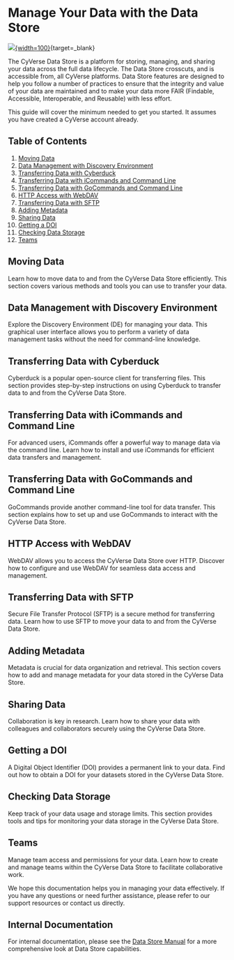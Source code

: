 # Manage Your Data with the Data Store

[data]: ../assets/ds/datastore_plchldr.png

[![][data]{width=100}](https://cyverse.org/data-store){target=_blank}

The CyVerse Data Store is a platform for storing, managing, and sharing your data across the full data lifecycle. The Data Store crosscuts, and is accessible from, all CyVerse platforms. Data Store features are designed to help you follow a number of practices to ensure that the integrity and value of your data are maintained and to make your data more FAIR (Findable, Accessible, Interoperable, and Reusable) with less effort. 

This guide will cover the minimum needed to get you started. It assumes you have created a CyVerse account already. 

## Table of Contents

1. [Moving Data](move_data)
2. [Data Management with Discovery Environment](manage_data)
3. [Transferring Data with Cyberduck](cyberduck)
4. [Transferring Data with iCommands and Command Line](icommands)
5. [Transferring Data with GoCommands and Command Line](gocommands)
6. [HTTP Access with WebDAV](webdav)
7. [Transferring Data with SFTP](sftp)
8. [Adding Metadata](metadata)
9. [Sharing Data](share)
10. [Getting a DOI](doi)
11. [Checking Data Storage](check_data)
12. [Teams](teams)

## Moving Data

Learn how to move data to and from the CyVerse Data Store efficiently. This section covers various methods and tools you can use to transfer your data.

## Data Management with Discovery Environment

Explore the Discovery Environment (DE) for managing your data. This graphical user interface allows you to perform a variety of data management tasks without the need for command-line knowledge.

## Transferring Data with Cyberduck

Cyberduck is a popular open-source client for transferring files. This section provides step-by-step instructions on using Cyberduck to transfer data to and from the CyVerse Data Store.

## Transferring Data with iCommands and Command Line

For advanced users, iCommands offer a powerful way to manage data via the command line. Learn how to install and use iCommands for efficient data transfers and management.

## Transferring Data with GoCommands and Command Line

GoCommands provide another command-line tool for data transfer. This section explains how to set up and use GoCommands to interact with the CyVerse Data Store.

## HTTP Access with WebDAV

WebDAV allows you to access the CyVerse Data Store over HTTP. Discover how to configure and use WebDAV for seamless data access and management.

## Transferring Data with SFTP

Secure File Transfer Protocol (SFTP) is a secure method for transferring data. Learn how to use SFTP to move your data to and from the CyVerse Data Store.

## Adding Metadata

Metadata is crucial for data organization and retrieval. This section covers how to add and manage metadata for your data stored in the CyVerse Data Store.

## Sharing Data

Collaboration is key in research. Learn how to share your data with colleagues and collaborators securely using the CyVerse Data Store.

## Getting a DOI

A Digital Object Identifier (DOI) provides a permanent link to your data. Find out how to obtain a DOI for your datasets stored in the CyVerse Data Store.

## Checking Data Storage

Keep track of your data usage and storage limits. This section provides tools and tips for monitoring your data storage in the CyVerse Data Store.

## Teams

Manage team access and permissions for your data. Learn how to create and manage teams within the CyVerse Data Store to facilitate collaborative work.

We hope this documentation helps you in managing your data effectively. If you have any questions or need further assistance, please refer to our support resources or contact us directly.

## Internal Documentation

For internal documentation, please see the [Data Store Manual](https://cyverse.atlassian.net/wiki/spaces/DS/overview) for a more comprehensive look at Data Store capabilities.
